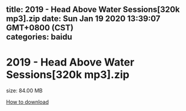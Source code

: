 
title: 2019 - Head Above Water Sessions[320k mp3].zip
date: Sun Jan 19 2020 13:39:07 GMT+0800 (CST)    
categories: baidu
---

# 2019 - Head Above Water Sessions[320k mp3].zip
size: 84.00 MB
 
 

[How to download](https://bpcam.bemobtrk.com/go/2ceec3aa-1ca2-46d6-b9ff-aaa5c184517c?jno=1694)